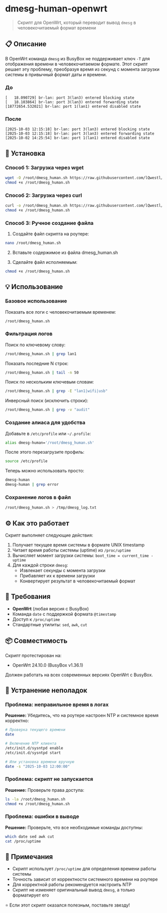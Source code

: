 # dmesg-human-openwrt

> Скрипт для OpenWrt, который переводит вывод `dmesg` в человекочитаемый формат времени

## 📋 Описание

В OpenWrt команда `dmesg` из BusyBox не поддерживает ключ `-T` для отображения времени в человекочитаемом формате. Этот скрипт решает эту проблему, преобразуя время из секунд с момента загрузки системы в привычный формат даты и времени.

### До
```
[   18.090729] br-lan: port 3(lan3) entered blocking state
[   18.103864] br-lan: port 3(lan3) entered forwarding state
[18772654.532021] br-lan: port 1(lan1) entered disabled state
```

### После
```
[2025-10-03 12:15:18] br-lan: port 3(lan3) entered blocking state
[2025-10-03 12:15:18] br-lan: port 3(lan3) entered forwarding state
[2025-10-02 14:25:54] br-lan: port 1(lan1) entered disabled state
```

## 🚀 Установка

### Способ 1: Загрузка через wget

```sh
wget -O /root/dmesg_human.sh https://raw.githubusercontent.com/lQwestl/dmesg-human-openwrt/main/dmesg_human.sh
chmod +x /root/dmesg_human.sh
```

### Способ 2: Загрузка через curl

```sh
curl -o /root/dmesg_human.sh https://raw.githubusercontent.com/lQwestl/dmesg-human-openwrt/main/dmesg_human.sh
chmod +x /root/dmesg_human.sh
```

### Способ 3: Ручное создание файла

1. Создайте файл скрипта на роутере:
```sh
nano /root/dmesg_human.sh
```

2. Вставьте содержимое из файла dmesg_human.sh

3. Сделайте файл исполняемым:
```sh
chmod +x /root/dmesg_human.sh
```

## 💡 Использование

### Базовое использование

Показать все логи с человекочитаемым временем:
```sh
/root/dmesg_human.sh
```

### Фильтрация логов

Поиск по ключевому слову:
```sh
/root/dmesg_human.sh | grep lan1
```

Показать последние N строк:
```sh
/root/dmesg_human.sh | tail -n 50
```

Поиск по нескольким ключевым словам:
```sh
/root/dmesg_human.sh | grep -E "lan1|wifi|usb"
```

Инверсный поиск (исключить строки):
```sh
/root/dmesg_human.sh | grep -v "audit"
```

### Создание алиаса для удобства

Добавьте в `/etc/profile` или `~/.profile`:
```sh
alias dmesg-human='/root/dmesg_human.sh'
```

После этого перезагрузите профиль:
```sh
source /etc/profile
```

Теперь можно использовать просто:
```sh
dmesg-human
dmesg-human | grep error
```

### Сохранение логов в файл

```sh
/root/dmesg_human.sh > /tmp/dmesg_log.txt
```

## ⚙️ Как это работает

Скрипт выполняет следующие действия:

1. Получает текущее время системы в формате UNIX timestamp
2. Читает время работы системы (uptime) из `/proc/uptime`
3. Вычисляет момент загрузки системы: `boot_time = current_time - uptime`
4. Для каждой строки `dmesg`:
   - Извлекает секунды с момента загрузки
   - Прибавляет их к времени загрузки
   - Конвертирует результат в человекочитаемый формат

## 🔧 Требования

- **OpenWrt** (любая версия с BusyBox)
- Команда `date` с поддержкой формата `@timestamp`
- Доступ к `/proc/uptime`
- Стандартные утилиты: `sed`, `awk`, `cut`

## 📦 Совместимость

Скрипт протестирован на:
- OpenWrt 24.10.0 (BusyBox v1.36.1)

Должен работать на всех современных версиях OpenWrt с BusyBox.

## 🐛 Устранение неполадок

### Проблема: неправильное время в логах

**Решение:** Убедитесь, что на роутере настроен NTP и системное время корректно:

```sh
# Проверка текущего времени
date

# Включение NTP клиента
/etc/init.d/sysntpd enable
/etc/init.d/sysntpd start

# Или установка времени вручную
date -s "2025-10-03 12:00:00"
```

### Проблема: скрипт не запускается

**Решение:** Проверьте права доступа:

```sh
ls -la /root/dmesg_human.sh
chmod +x /root/dmesg_human.sh
```

### Проблема: ошибки в выводе

**Решение:** Проверьте, что все необходимые команды доступны:

```sh
which date sed awk cut
cat /proc/uptime
```

## 📝 Примечания

- Скрипт использует `/proc/uptime` для определения времени работы системы
- Точность зависит от корректности системного времени на роутере
- Для корректной работы рекомендуется настроить NTP
- Скрипт не изменяет оригинальный вывод `dmesg`, а только форматирует его

⭐ Если этот скрипт оказался полезным, поставьте звезду!
